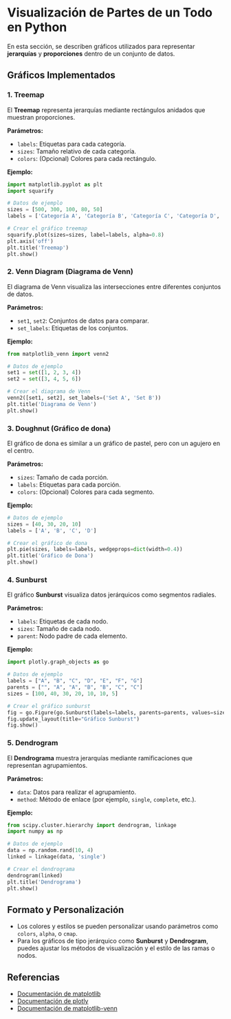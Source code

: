 
# Visualización de Partes de un Todo en Python

En esta sección, se describen gráficos utilizados para representar **jerarquías** y **proporciones** dentro de un conjunto de datos.

## Gráficos Implementados

### 1. Treemap

El **Treemap** representa jerarquías mediante rectángulos anidados que muestran proporciones.

**Parámetros:**
- `labels`: Etiquetas para cada categoría.
- `sizes`: Tamaño relativo de cada categoría.
- `colors`: (Opcional) Colores para cada rectángulo.

**Ejemplo:**
```python
import matplotlib.pyplot as plt
import squarify

# Datos de ejemplo
sizes = [500, 300, 100, 80, 50]
labels = ['Categoría A', 'Categoría B', 'Categoría C', 'Categoría D', 'Categoría E']

# Crear el gráfico treemap
squarify.plot(sizes=sizes, label=labels, alpha=0.8)
plt.axis('off')
plt.title('Treemap')
plt.show()
```

### 2. Venn Diagram (Diagrama de Venn)

El diagrama de Venn visualiza las intersecciones entre diferentes conjuntos de datos.

**Parámetros:**
- `set1`, `set2`: Conjuntos de datos para comparar.
- `set_labels`: Etiquetas de los conjuntos.

**Ejemplo:**
```python
from matplotlib_venn import venn2

# Datos de ejemplo
set1 = set([1, 2, 3, 4])
set2 = set([3, 4, 5, 6])

# Crear el diagrama de Venn
venn2([set1, set2], set_labels=('Set A', 'Set B'))
plt.title('Diagrama de Venn')
plt.show()
```

### 3. Doughnut (Gráfico de dona)

El gráfico de dona es similar a un gráfico de pastel, pero con un agujero en el centro.

**Parámetros:**
- `sizes`: Tamaño de cada porción.
- `labels`: Etiquetas para cada porción.
- `colors`: (Opcional) Colores para cada segmento.

**Ejemplo:**
```python
# Datos de ejemplo
sizes = [40, 30, 20, 10]
labels = ['A', 'B', 'C', 'D']

# Crear el gráfico de dona
plt.pie(sizes, labels=labels, wedgeprops=dict(width=0.4))
plt.title('Gráfico de Dona')
plt.show()
```

### 4. Sunburst

El gráfico **Sunburst** visualiza datos jerárquicos como segmentos radiales.

**Parámetros:**
- `labels`: Etiquetas de cada nodo.
- `sizes`: Tamaño de cada nodo.
- `parent`: Nodo padre de cada elemento.

**Ejemplo:**
```python
import plotly.graph_objects as go

# Datos de ejemplo
labels = ["A", "B", "C", "D", "E", "F", "G"]
parents = ["", "A", "A", "B", "B", "C", "C"]
sizes = [100, 40, 30, 20, 10, 10, 5]

# Crear el gráfico sunburst
fig = go.Figure(go.Sunburst(labels=labels, parents=parents, values=sizes))
fig.update_layout(title="Gráfico Sunburst")
fig.show()
```

### 5. Dendrogram

El **Dendrograma** muestra jerarquías mediante ramificaciones que representan agrupamientos.

**Parámetros:**
- `data`: Datos para realizar el agrupamiento.
- `method`: Método de enlace (por ejemplo, `single`, `complete`, etc.).

**Ejemplo:**
```python
from scipy.cluster.hierarchy import dendrogram, linkage
import numpy as np

# Datos de ejemplo
data = np.random.rand(10, 4)
linked = linkage(data, 'single')

# Crear el dendrograma
dendrogram(linked)
plt.title('Dendrograma')
plt.show()
```

## Formato y Personalización

- Los colores y estilos se pueden personalizar usando parámetros como `colors`, `alpha`, o `cmap`.
- Para los gráficos de tipo jerárquico como **Sunburst** y **Dendrogram**, puedes ajustar los métodos de visualización y el estilo de las ramas o nodos.

## Referencias
- [Documentación de matplotlib](https://matplotlib.org/stable/contents.html)
- [Documentación de plotly](https://plotly.com/python/)
- [Documentación de matplotlib-venn](https://pypi.org/project/matplotlib-venn/)

